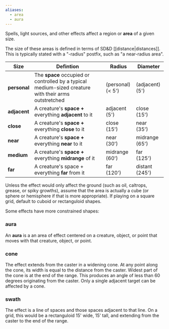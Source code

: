 ```yaml
---
aliases:
  - area
  - aura
---
```

Spells, light sources, and other effects affect a region or **area** of a given size.  

The size of these areas is defined in terms of SD&D [[distance|distances]].  This is typically stated with a "-radius" postfix, such as "a near-radius area".

| Size         | Defintion                                                                                            | <div style="width: 5em;">Radius</div> | <div style="width: 5em;">Diameter</div> |
| ------------ | ---------------------------------------------------------------------------------------------------- | ------------------------------------- | --------------------------------------- |
| **personal** | The **space** occupied or controlled by a typical medium-sized creature with their arms outstretched | (personal)<br>(< 5')                  | (adjacent)<br>(5')                      |
| **adjacent** | A creature's **space +** everything **adjacent** to it                                               | adjacent<br>(5')                      | close<br>(15')                          |
| **close**    | A creature's **space +** everything **close** to it                                                  | close<br>(15')                        | near<br>(35')                           |
| **near**     | A creature's **space +** everything **near** to it                                                   | near<br>(30')                         | midrange<br>(65')                       |
| **medium**   | A creature's **space +** everything **midrange** of it                                               | midrange<br>(60')                     | far<br>(125')                           |
| **far**      | A creature's space + everything **far** from it                                                      | far<br>(120')                         | distant<br>(245')                       |

Unless the effect would only affect the ground (such as oil, caltrops, grease, or spiky growths), assume that the area is actually a cube (or sphere or hemisphere if that is more appropriate).  If playing on a square grid, default to cuboid or rectanguloid shapes.

Some effects have more constrained shapes:

### aura

An **aura** is a an area of effect centered on a creature, object, or point that moves with that creature, object, or point.

### cone

The effect extends from the caster in a widening cone. At any point along the cone, its width is equal to the distance from the caster.  Widest part of the cone is at the end of the range. This produces an angle of less than 60 degrees originating from the caster. Only a single adjacent target can be affected by a cone.

### swath

The effect is a line of spaces and those spaces adjacent to that line.  On a grid, this would be a rectanguloid 15' wide, 15' tall, and extending from the caster to the end of the range. 
